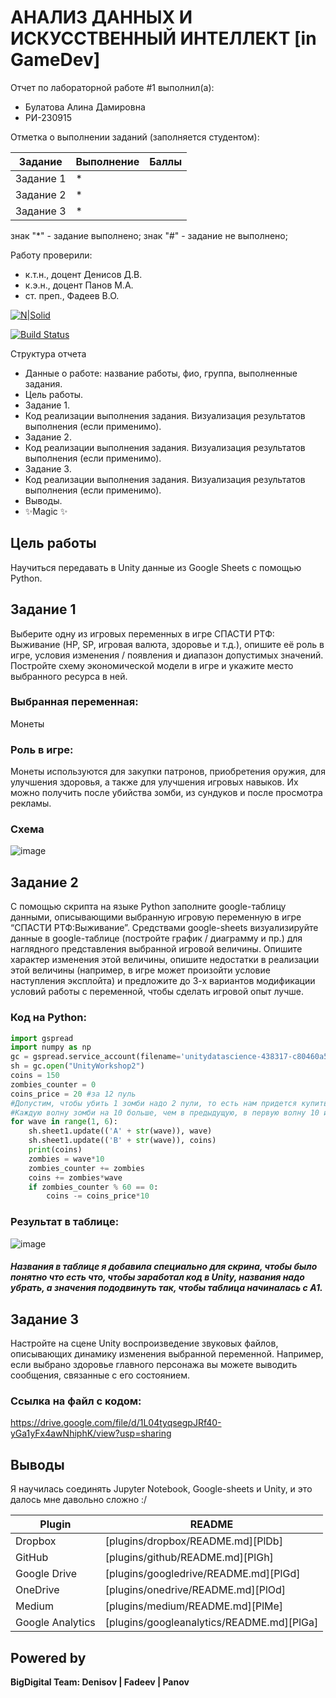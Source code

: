 # АНАЛИЗ ДАННЫХ И ИСКУССТВЕННЫЙ ИНТЕЛЛЕКТ [in GameDev]
Отчет по лабораторной работе #1 выполнил(а):
- Булатова Алина Дамировна
- РИ-230915
  
Отметка о выполнении заданий (заполняется студентом):

| Задание | Выполнение | Баллы |
| ------ | ------ | ------ |
| Задание 1 | * |  |
| Задание 2 | * |  |
| Задание 3 | * |  |

знак "*" - задание выполнено; знак "#" - задание не выполнено;

Работу проверили:
- к.т.н., доцент Денисов Д.В.
- к.э.н., доцент Панов М.А.
- ст. преп., Фадеев В.О.

[![N|Solid](https://cldup.com/dTxpPi9lDf.thumb.png)](https://nodesource.com/products/nsolid)

[![Build Status](https://travis-ci.org/joemccann/dillinger.svg?branch=master)](https://travis-ci.org/joemccann/dillinger)

Структура отчета

- Данные о работе: название работы, фио, группа, выполненные задания.
- Цель работы.
- Задание 1.
- Код реализации выполнения задания. Визуализация результатов выполнения (если применимо).
- Задание 2.
- Код реализации выполнения задания. Визуализация результатов выполнения (если применимо).
- Задание 3.
- Код реализации выполнения задания. Визуализация результатов выполнения (если применимо).
- Выводы.
- ✨Magic ✨

## Цель работы
Научиться передавать в Unity данные из Google Sheets с помощью Python.


## Задание 1
Выберите одну из игровых переменных в игре СПАСТИ РТФ: Выживание (HP, SP, игровая валюта, здоровье и т.д.), опишите её роль в игре, условия изменения / появления и диапазон допустимых значений. Постройте схему экономической модели в игре и укажите место выбранного ресурса в ней.

### Выбранная переменная:
Монеты

### Роль в игре:
Монеты используются для закупки патронов, приобретения оружия, для улучшения здоровья, а также для улучшения игровых навыков. Их можно получить после убийства зомби, из сундуков и после просмотра рекламы.

### Схема
![image](https://github.com/user-attachments/assets/a4e1be23-ce60-4630-950c-68c36d0c2ea2)


## Задание 2
С помощью скрипта на языке Python заполните google-таблицу данными, описывающими выбранную игровую переменную в игре “СПАСТИ РТФ:Выживание”. Средствами google-sheets визуализируйте данные в google-таблице (постройте график / диаграмму и пр.) для наглядного представления выбранной игровой величины. Опишите характер изменения этой величины, опишите недостатки в реализации этой величины (например, в игре может произойти условие наступления эксплойта) и предложите до 3-х вариантов модификации условий работы с переменной, чтобы сделать игровой опыт лучше.

### Код на Python:
```py
import gspread
import numpy as np
gc = gspread.service_account(filename='unitydatascience-438317-c80460a54663.json')
sh = gc.open("UnityWorkshop2")
coins = 150
zombies_counter = 0
coins_price = 20 #за 12 пуль
#Допустим, чтобы убить 1 зомби надо 2 пули, то есть нам придется купить пули, когда мы убьем 75 зомби
#Каждую волну зомби на 10 больше, чем в предыдущую, в первую волну 10 и в каждую волну за каждого зомби дают монет = номер волны
for wave in range(1, 6):
    sh.sheet1.update(('A' + str(wave)), wave)
    sh.sheet1.update(('B' + str(wave)), coins) 
    print(coins)
    zombies = wave*10
    zombies_counter += zombies    
    coins += zombies*wave    
    if zombies_counter % 60 == 0:    
        coins -= coins_price*10
```

### Результат в таблице:
![image](https://github.com/user-attachments/assets/1c4b21da-0b3a-44c8-8106-889fd21a1a8b)
##### Названия в таблице я добавила специально для скрина, чтобы было понятно что есть что, чтобы заработал код в Unity, названия надо убрать, а значения пододвинуть так, чтобы таблица начиналась с А1.

## Задание 3
Настройте на сцене Unity воспроизведение звуковых файлов, описывающих динамику изменения выбранной переменной. Например, если выбрано здоровье главного персонажа вы можете выводить сообщения, связанные с его состоянием.

### Ссылка на файл с кодом:
https://drive.google.com/file/d/1L04tyqsegpJRf40-yGa1yFx4awNhiphK/view?usp=sharing

## Выводы
Я научилась соединять Jupyter Notebook, Google-sheets и Unity, и это далось мне давольно сложно :/


| Plugin | README |
| ------ | ------ |
| Dropbox | [plugins/dropbox/README.md][PlDb] |
| GitHub | [plugins/github/README.md][PlGh] |
| Google Drive | [plugins/googledrive/README.md][PlGd] |
| OneDrive | [plugins/onedrive/README.md][PlOd] |
| Medium | [plugins/medium/README.md][PlMe] |
| Google Analytics | [plugins/googleanalytics/README.md][PlGa] |

## Powered by

**BigDigital Team: Denisov | Fadeev | Panov**
